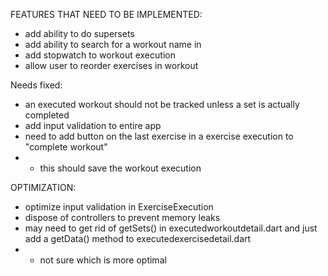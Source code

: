 
FEATURES THAT NEED TO BE IMPLEMENTED:
- add ability to do supersets
- add ability to search for a workout name in 
- add stopwatch to workout execution
- allow user to reorder exercises in workout




Needs fixed:
- an executed workout should not be tracked unless a set is actually completed
- add input validation to entire app
- need to add button on the last exercise in a exercise execution to "complete workout"
- - this should save the workout execution


OPTIMIZATION:
- optimize input validation in ExerciseExecution
- dispose of controllers to prevent memory leaks
- may need to get rid of getSets() in executedworkoutdetail.dart and just add a getData() method to executedexercisedetail.dart
- - not sure which is more optimal

